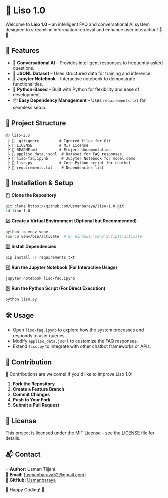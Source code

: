 # 🚀 Liso 1.0

Welcome to **Liso 1.0** – an intelligent FAQ and conversational AI system designed to streamline information retrieval and enhance user interaction! 💬✨

## 🌟 Features

- 🤖 **Conversational AI** – Provides intelligent responses to frequently asked questions.
- 📄 **JSONL Dataset** – Uses structured data for training and inference.
- 📝 **Jupyter Notebook** – Interactive notebook to demonstrate functionalities.
- 🐍 **Python-Based** – Built with Python for flexibility and ease of development.
- 📦 **Easy Dependency Management** – Uses `requirements.txt` for seamless setup.

## 📂 Project Structure

```
📦 liso-1.0
 ┣ 📜 .gitignore         # Ignored files for Git
 ┣ 📜 LICENSE            # MIT License
 ┣ 📜 README.md          # Project documentation
 ┣ 📜 appliso_data.jsonl  # Dataset for FAQ responses
 ┣ 📜 liso-faq.ipynb      # Jupyter Notebook for model demo
 ┣ 📜 liso.py            # Core Python script for chatbot
 ┣ 📜 requirements.txt    # Dependencies list
```

## 🚀 Installation & Setup

1️⃣ **Clone the Repository**
```bash
git clone https://github.com/Usmanbaraya/liso-1.0.git
cd liso-1.0
```

2️⃣ **Create a Virtual Environment (Optional but Recommended)**
```bash
python -m venv venv
source venv/bin/activate  # On Windows: venv\Scripts\activate
```

3️⃣ **Install Dependencies**
```bash
pip install -r requirements.txt
```

4️⃣ **Run the Jupyter Notebook (For Interactive Usage)**
```bash
jupyter notebook liso-faq.ipynb
```

5️⃣ **Run the Python Script (For Direct Execution)**
```bash
python liso.py
```

## 🛠 Usage

- Open `liso-faq.ipynb` to explore how the system processes and responds to user queries.
- Modify `appliso_data.jsonl` to customize the FAQ responses.
- Extend `liso.py` to integrate with other chatbot frameworks or APIs.

## 📝 Contribution

🙌 Contributions are welcome! If you'd like to improve Liso 1.0:

1. **Fork the Repository**
2. **Create a Feature Branch**
3. **Commit Changes**
4. **Push to Your Fork**
5. **Submit a Pull Request**

## 📄 License

This project is licensed under the MIT License – see the [LICENSE](LICENSE) file for details.

## 📬 Contact

💡 **Author:** Usman Tijjani  
📧 **Email:** [usmanbaraya52@gmail.com]  
🐙 **GitHub:** [Usmanbaraya](https://github.com/Usmanbaraya)

🚀 Happy Coding! 🎉

